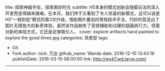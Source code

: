 title: 探索神器手绘，探索美好时光
subtitle: H5本身的模式创新会随着玩法的深入开发而变得越来越难。在本月，我们终于又看到了令人惊喜的新模式，这可以说是H5"一镜到低"模式的第3次升级，借助图片叠加的常规技术手法，巧妙的营造出了图片无限放大的新奇体验。虽然该作品缺失了音效辅助和过硬的插画执行力，但面对新的体验方式，它还是足够吸引人。
cover: explore artifacts hand painted to explore the good times.jpg
categories: 场景型
tags:
  - Git
  - Fork
author:
  nick: 万达
  github_name: Wanda
date: 2016-12-10 13:43:16
publishDate: 2016-03-10 08:00:00
link: http://wx47.wd.tarye.com/
---
